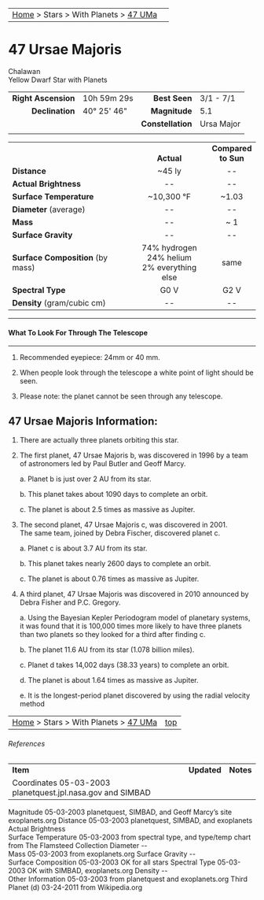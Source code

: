 <script src="/js/whatsup.js"></script>
<script type="text/javascript">
	var objectName ="Chalawan"
	var objectDesc ="47 Ursae Majoris<br/>Yellow Dwarf Solar-type Star<br/>with Planets<br/>in the Constellation<br/>Ursa Major"
	var objectImage=""
</script>

|    |    |
|:---|---:|
|[Home](/notes/#object-notes) > Stars > With Planets > [47 UMa](#47-ursae-majoris)|  <div id=whatsup></div> |

# 47 Ursae Majoris
Chalawan<br/>
Yellow Dwarf Star with Planets


|   |   |   |   |
|--:|:--|--:|:--|
|**Right Ascension**|10h 59m 29s|**Best Seen**|3/1 - 7/1|
|**Declination**|40&deg; 25' 46"|**Magnitude**|5.1|
|   |   |**Constellation**|Ursa Major|
|   |   |   |   |


|   |   |   |
|---|:---:|:---:|
|   | <br/>**Actual**| **Compared<br/>to Sun** |
|**Distance** | ~45 ly | -- |
|**Actual Brightness**	 | -- | -- |
|**Surface Temperature** | ~10,300 &deg;F | ~1.03 |
|**Diameter** (average)  | -- | -- |
|**Mass**	             | -- | ~ 1 |
|**Surface Gravity**	 | -- | -- |
|**Surface Composition** (by mass) |74% hydrogen<br/>24% helium<br/>2% everything else| same |
|**Spectral Type**       | G0 V | G2 V | 
|**Density** (gram/cubic cm) | -- | -- | 

---
#### What To Look For Through The Telescope
---

1.  Recommended eyepiece: 24mm or 40 mm.

1.  When people look through the telescope a white point of light should be seen.

1.  Please note: the planet cannot be seen through any telescope.

## 47 Ursae Majoris Information:

1.  There are actually three planets orbiting this star.

1.  The first planet, 47 Ursae Majoris b, was discovered in 1996 by a team of astronomers led by Paul Butler and Geoff Marcy.

	a.  Planet b is just over 2 AU from its star.

	b.  This planet takes about 1090 days to complete an orbit.

	c.  The planet is about 2.5 times as massive as Jupiter. 

1.  The second planet, 47 Ursae Majoris c, was discovered in 2001.<br/>The same team, joined by Debra Fischer, discovered planet c.

	a.  Planet c is about 3.7 AU from its star.

	b.  This planet takes nearly 2600 days to complete an orbit.

	c.  The planet is about 0.76 times as massive as Jupiter.

1.  A third planet, 47 Ursae Majoris was discovered in 2010 announced by Debra Fisher and P.C. Gregory.  

	a.  Using the Bayesian Kepler Periodogram model of planetary systems, it was found that it is 100,000 times more likely to have three planets than two planets so they looked for a third after finding c. 

	b.  The planet 11.6 AU from its star (1.078 billion miles).

	c.  Planet d takes 14,002 days (38.33 years) to complete an orbit.

	d.  The planet is about 1.64 times as massive as Jupiter.  

	e.  It is the longest-period planet discovered by using the radial velocity method


|    |    |
|:---|---:|
|[Home](/notes/#object-notes) > Stars > With Planets > [47 UMa](#47-ursae-majoris)| [top](#47-ursae-majoris) |

###### References

|   |   |   |
|---|---|---|
|**Item**|**Updated**|**Notes**| 
|Coordinates	05-03-2003	planetquest.jpl.nasa.gov and SIMBAD
Magnitude	05-03-2003	planetquest, SIMBAD, and Geoff Marcy’s site exoplanets.org
Distance	05-03-2003	planetquest, SIMBAD, and exoplanets
Actual Brightness		
Surface Temperature	05-03-2003	from spectral type, and type/temp chart from The Flamsteed Collection
Diameter	--	
Mass	05-03-2003	from exoplanets.org
Surface Gravity	--	
Surface Composition	05-03-2003	OK for all stars
Spectral Type	05-03-2003	OK with SIMBAD, exoplanets.org
Density	--	
Other Information	05-03-2003	from planetquest and exoplanets.org
Third Planet (d)	03-24-2011	from Wikipedia.org


